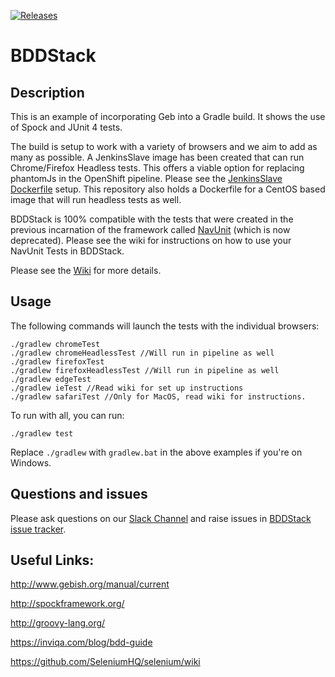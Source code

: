 [![Releases](https://img.shields.io/github/release/bcdevops/bddstack.svg)](https://github.com/BCDevOps/BDDStack/releases/tag/1.1)

# BDDStack

## Description

This is an example of incorporating Geb into a Gradle build. It shows the use of Spock and JUnit 4 tests.

The build is setup to work with a variety of browsers and we aim to add as many as possible.
A JenkinsSlave image has been created that can run Chrome/Firefox Headless tests. This offers a viable option for replacing phantomJs in the OpenShift pipeline. Please see the [JenkinsSlave Dockerfile][dockerfile] setup.
This repository also holds a Dockerfile for a CentOS based image that will run headless tests as well.

BDDStack is 100% compatible with the tests that were created in the previous incarnation of the framework called [NavUnit][navunit] (which is now deprecated). Please see the wiki for instructions on how to use your NavUnit Tests in BDDStack.

Please see the [Wiki](https://github.com/BCDevOps/BDDStack/wiki) for more details.

## Usage

The following commands will launch the tests with the individual browsers:

    ./gradlew chromeTest
    ./gradlew chromeHeadlessTest //Will run in pipeline as well
    ./gradlew firefoxTest
    ./gradlew firefoxHeadlessTest //Will run in pipeline as well
    ./gradlew edgeTest
    ./gradlew ieTest //Read wiki for set up instructions
    ./gradlew safariTest //Only for MacOS, read wiki for instructions.
    
To run with all, you can run:

    ./gradlew test

Replace `./gradlew` with `gradlew.bat` in the above examples if you're on Windows.

## Questions and issues

Please ask questions on our [Slack Channel][slack_channel] and raise issues in [BDDStack issue tracker][issue_tracker].

## Useful Links:

<http://www.gebish.org/manual/current>

<http://spockframework.org/>

<http://groovy-lang.org/>

<https://inviqa.com/blog/bdd-guide>

<https://github.com/SeleniumHQ/selenium/wiki>


[navunit]: https://github.com/bcgov/navUnit
[dockerfile]: https://github.com/BCDevOps/openshift-tools/blob/master/provisioning/jenkins-slaves/bddstack/Dockerfile
[issue_tracker]: https://github.com/rstens/BDDStack/issues
[slack_channel]: https://devopspathfinder.slack.com/messages/C7J72K1MG
